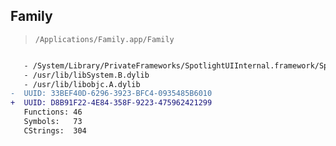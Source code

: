 ## Family

> `/Applications/Family.app/Family`

```diff

   - /System/Library/PrivateFrameworks/SpotlightUIInternal.framework/SpotlightUIInternal
   - /usr/lib/libSystem.B.dylib
   - /usr/lib/libobjc.A.dylib
-  UUID: 33BEF40D-6296-3923-BFC4-0935485B6010
+  UUID: D8B91F22-4E84-358F-9223-475962421299
   Functions: 46
   Symbols:   73
   CStrings:  304

```
